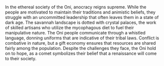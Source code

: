 In the ethereal society of the Oni, anocracy reigns supreme. While the people are motivated to maintain their traditions and animistic beliefs, they struggle with an uncommitted leadership that often leaves them in a state of dark age. The savannah landscape is dotted with crystal palaces, the work of skilled artisans who utilize the mycophagous diet to fuel their manipulative nature. The Oni people communicate through a whistled language, donning uniforms that are indicative of their tribal laws. Conflict is combative in nature, but a gift economy ensures that resources are shared fairly among the population. Despite the challenges they face, the Oni hold on to hope, as a comet symbolizes their belief that a renaissance will come to their society.
